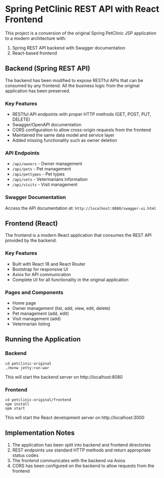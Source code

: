 # Spring PetClinic REST API with React Frontend

This project is a conversion of the original Spring PetClinic JSP application to a modern architecture with:

1. Spring REST API backend with Swagger documentation
2. React-based frontend

## Backend (Spring REST API)

The backend has been modified to expose RESTful APIs that can be consumed by any frontend. All the business logic from the original application has been preserved.

### Key Features

- RESTful API endpoints with proper HTTP methods (GET, POST, PUT, DELETE)
- Swagger/OpenAPI documentation
- CORS configuration to allow cross-origin requests from the frontend
- Maintained the same data model and service layer
- Added missing functionality such as owner deletion

### API Endpoints

- `/api/owners` - Owner management
- `/api/pets` - Pet management
- `/api/pettypes` - Pet types
- `/api/vets` - Veterinarians information
- `/api/visits` - Visit management

### Swagger Documentation

Access the API documentation at: `http://localhost:8080/swagger-ui.html`

## Frontend (React)

The frontend is a modern React application that consumes the REST API provided by the backend.

### Key Features

- Built with React 18 and React Router
- Bootstrap for responsive UI
- Axios for API communication
- Complete UI for all functionality in the original application

### Pages and Components

- Home page
- Owner management (list, add, view, edit, delete)
- Pet management (add, edit)
- Visit management (add)
- Veterinarian listing

## Running the Application

### Backend

```
cd petclinic-original
./mvnw jetty:run-war
```

This will start the backend server on http://localhost:8080

### Frontend

```
cd petclinic-original/frontend
npm install
npm start
```

This will start the React development server on http://localhost:3000

## Implementation Notes

1. The application has been split into backend and frontend directories
2. REST endpoints use standard HTTP methods and return appropriate status codes
3. The frontend communicates with the backend via Axios
4. CORS has been configured on the backend to allow requests from the frontend
